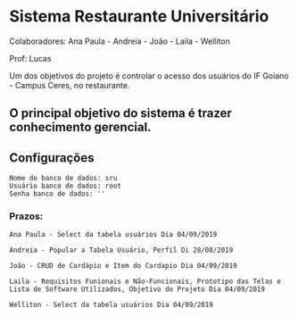 # Sistema Restaurante Universitário

Colaboradores:
Ana Paula - Andreia - João - Laila - Welliton

Prof: Lucas

Um dos objetivos do projeto é controlar o acesso dos usuários do IF Goiano - Campus Ceres, no restaurante.

## O principal objetivo do sistema é trazer conhecimento gerencial.

## Configurações
```
Nome do banco de dados: sru
Usuário banco de dados: root
Senha banco de dados: ''

```

### Prazos: 
```
Ana Paula - Select da tabela usuários Dia 04/09/2019

Andreia - Popular a Tabela Usuário, Perfil Di 28/08/2019

João - CRUD de Cardápio e Item do Cardapio Dia 04/09/2019

Laila - Requisitos Funionais e Não-Funcionais, Prototipo das Telas e Lista de Software Utilizados, Objetivo do Projeto Dia 04/09/2019

Welliton - Select da tabela usuários Dia 04/09/2019 
```

